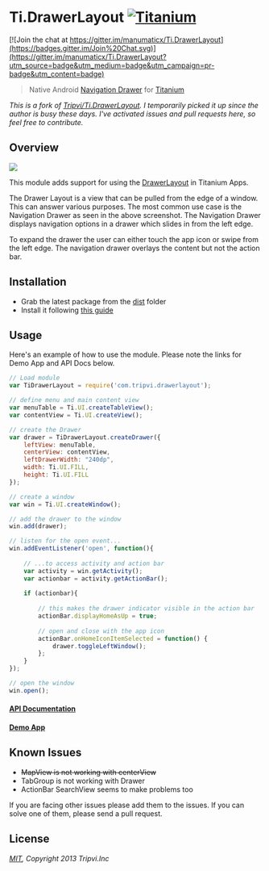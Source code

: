 # Ti.DrawerLayout [![Titanium](http://www-static.appcelerator.com/badges/titanium-git-badge-sq.png)](http://www.appcelerator.com/titanium/)

[![Join the chat at https://gitter.im/manumaticx/Ti.DrawerLayout](https://badges.gitter.im/Join%20Chat.svg)](https://gitter.im/manumaticx/Ti.DrawerLayout?utm_source=badge&utm_medium=badge&utm_campaign=pr-badge&utm_content=badge)

> Native Android [Navigation Drawer](http://developer.android.com/design/patterns/navigation-drawer.html) for [Titanium](http://www.appcelerator.com/titanium/)

_This is a fork of [Tripvi/Ti.DrawerLayout](https://github.com/Tripvi/Ti.DrawerLayout). I temporarily picked it up since the author is busy these days. I've activated issues and pull requests here, so feel free to contribute._

## Overview

![](https://developer.android.com/design/media/navigation_drawer_holo_dark_light.png)

This module adds support for using the [DrawerLayout](http://developer.android.com/reference/android/support/v4/widget/DrawerLayout.html) in Titanium Apps.

The Drawer Layout is a view that can be pulled from the edge of a window. This can answer various purposes. The most common use case is the Navigation Drawer as seen in the above screenshot. The Navigation Drawer displays navigation options in a drawer which slides in from the left edge.

To expand the drawer the user can either touch the app icon or swipe from the left edge. The navigation drawer overlays the content but not the action bar.


## Installation

* Grab the latest package from the [dist](dist) folder
* Install it following [this guide](http://docs.appcelerator.com/titanium/latest/#!/guide/Using_a_Module)

## Usage

Here's an example of how to use the module. Please note the links for Demo App and API Docs below.

```javascript
// Load module
var TiDrawerLayout = require('com.tripvi.drawerlayout');

// define menu and main content view
var menuTable = Ti.UI.createTableView();
var contentView = Ti.UI.createView();

// create the Drawer
var drawer = TiDrawerLayout.createDrawer({
    leftView: menuTable,
    centerView: contentView,
    leftDrawerWidth: "240dp",
    width: Ti.UI.FILL,
    height: Ti.UI.FILL
});

// create a window
var win = Ti.UI.createWindow();

// add the drawer to the window
win.add(drawer);

// listen for the open event...
win.addEventListener('open', function(){
    
    // ...to access activity and action bar
    var activity = win.getActivity();
    var actionbar = activity.getActionBar();
    
    if (actionbar){
    
        // this makes the drawer indicator visible in the action bar
        actionBar.displayHomeAsUp = true;
        
        // open and close with the app icon
        actionBar.onHomeIconItemSelected = function() {
            drawer.toggleLeftWindow();
        };
    }
});

// open the window
win.open();
```

#### [API Documentation](documentation/index.md)
#### [Demo App](https://github.com/manumaticx/Ti.DrawerLayout-Demo-Alloy-App)

## Known Issues

* ~~MapView is not working with centerView~~
* TabGroup is not working with Drawer
* ActionBar SearchView seems to make problems too

If you are facing other issues please add them to the issues. If you can solve one of them, please send a pull request.

## License

_[MIT](LICENSE), Copyright 2013 Tripvi.Inc_

